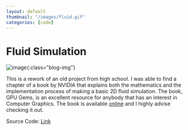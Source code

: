 ```yaml
---
layout: default
thumbnail: "/images/fluid.gif"
categories: [code]
---
```


# Fluid Simulation

![image](/images/fluid.gif){:class="blog-img"}

<script src="https://cdn.mathjax.org/mathjax/latest/MathJax.js?config=TeX-AMS-MML_HTMLorMML" type="text/javascript"></script>

This is a rework of an old project from high school. I was able to find a chapter of a book by NVIDIA that
explains both the mathematics and the implementation process of making a basic 2D fluid simulation. 
The book, GPU Gems, is an excellent resource for anybody that has an interest in Computer Graphics. 
The book is available [online](https://developer.nvidia.com/gpugems/gpugems/part-vi-beyond-triangles/chapter-38-fast-fluid-dynamics-simulation-gpu) and I highly advise checking it out.

 

Source Code: [Link](https://github.com/bhespiritu/fluid-simulation)